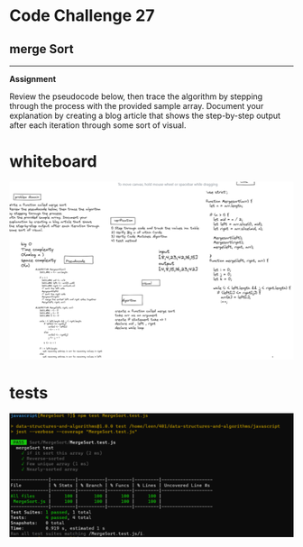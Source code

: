 # Code Challenge 27

## merge Sort

-------------------

**Assignment**

Review the pseudocode below, then trace the algorithm by stepping through the process with the provided sample array. Document your explanation by creating a blog article that shows the step-by-step output after each iteration through some sort of visual.


# whiteboard

![merge sort](../whiteboardImg/codechallenge72.PNG)

# tests

![merge sort test](../whiteboardImg/tests27.PNG)
